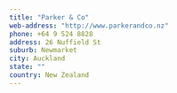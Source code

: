 ```yaml
---
title: "Parker & Co"
web-address: "http://www.parkerandco.nz"
phone: +64 9 524 8828
address: 26 Nuffield St
suburb: Newmarket
city: Auckland
state: ""
country: New Zealand
---
```

